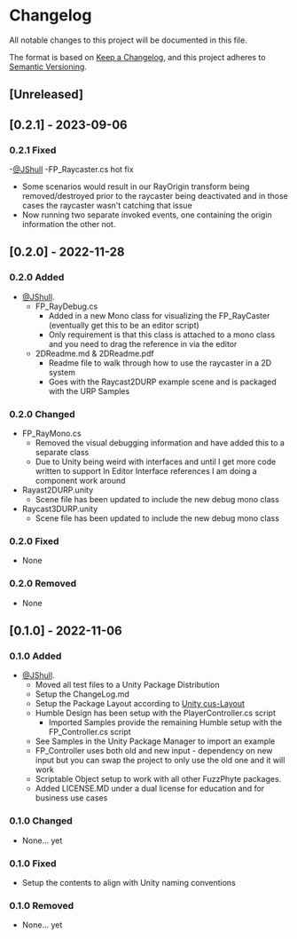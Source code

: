# Changelog

All notable changes to this project will be documented in this file.

The format is based on [Keep a Changelog](https://keepachangelog.com/en/1.0.0/),
and this project adheres to [Semantic Versioning](https://semver.org/spec/v2.0.0.html).

## [Unreleased]

## [0.2.1] - 2023-09-06

### 0.2.1 Fixed

-[@JShull](https://github.com/jshull)
-FP_Raycaster.cs hot fix
  - Some scenarios would result in our RayOrigin transform being removed/destroyed prior to the raycaster being deactivated and in those cases the raycaster wasn't catching that issue
  - Now running two separate invoked events, one containing the origin information the other not.

## [0.2.0] - 2022-11-28

### 0.2.0 Added

- [@JShull](https://github.com/jshull).
  - FP_RayDebug.cs
    - Added in a new Mono class for visualizing the FP_RayCaster (eventually get this to be an editor script)
    - Only requirement is that this class is attached to a mono class and you need to drag the reference in via the editor
  - 2DReadme.md & 2DReadme.pdf
    - Readme file to walk through how to use the raycaster in a 2D system
    - Goes with the Raycast2DURP example scene and is packaged with the URP Samples

### 0.2.0 Changed

- FP_RayMono.cs
  - Removed the visual debugging information and have added this to a separate class
  - Due to Unity being weird with interfaces and until I get more code written to support In Editor Interface references I am doing a component work around
- Rayast2DURP.unity
  - Scene file has been updated to include the new debug mono class
- Raycast3DURP.unity
  - Scene file has been updated to include the new debug mono class

### 0.2.0 Fixed

- None

### 0.2.0 Removed

- None

## [0.1.0] - 2022-11-06

### 0.1.0 Added

- [@JShull](https://github.com/jshull).
  - Moved all test files to a Unity Package Distribution
  - Setup the ChangeLog.md
  - Setup the Package Layout according to [Unity cus-Layout](https://docs.unity3d.com/Manual/cus-layout.html)
  - Humble Design has been setup with the PlayerController.cs script
    - Imported Samples provide the remaining Humble setup with the FP_Controller.cs script
  - See Samples in the Unity Package Manager to import an example
  - FP_Controller uses both old and new input - dependency on new input but you can swap the project to only use the old one and it will work
  - Scriptable Object setup to work with all other FuzzPhyte packages.
  - Added LICENSE.MD under a dual license for education and for business use cases

### 0.1.0 Changed

- None... yet

### 0.1.0 Fixed

- Setup the contents to align with Unity naming conventions

### 0.1.0 Removed

- None... yet
